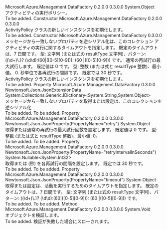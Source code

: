 <Type Name="ActivityPolicy" FullName="Microsoft.Azure.Management.DataFactory.Models.ActivityPolicy">
  <TypeSignature Language="C#" Value="public class ActivityPolicy" />
  <TypeSignature Language="ILAsm" Value=".class public auto ansi beforefieldinit ActivityPolicy extends System.Object" />
  <TypeSignature Language="DocId" Value="T:Microsoft.Azure.Management.DataFactory.Models.ActivityPolicy" />
  <TypeSignature Language="VB.NET" Value="Public Class ActivityPolicy" />
  <TypeSignature Language="F#" Value="type ActivityPolicy = class" />
  <AssemblyInfo>
    <AssemblyName>Microsoft.Azure.Management.DataFactory</AssemblyName>
    <AssemblyVersion>0.2.0.0</AssemblyVersion>
    <AssemblyVersion>0.3.0.0</AssemblyVersion>
  </AssemblyInfo>
  <Base>
    <BaseTypeName>System.Object</BaseTypeName>
  </Base>
  <Interfaces />
  <Docs>
    <summary>
            アクティビティの実行ポリシー。
            </summary>
    <remarks>To be added.</remarks>
  </Docs>
  <Members>
    <Member MemberName=".ctor">
      <MemberSignature Language="C#" Value="public ActivityPolicy ();" />
      <MemberSignature Language="ILAsm" Value=".method public hidebysig specialname rtspecialname instance void .ctor() cil managed" />
      <MemberSignature Language="DocId" Value="M:Microsoft.Azure.Management.DataFactory.Models.ActivityPolicy.#ctor" />
      <MemberSignature Language="VB.NET" Value="Public Sub New ()" />
      <MemberType>Constructor</MemberType>
      <AssemblyInfo>
        <AssemblyName>Microsoft.Azure.Management.DataFactory</AssemblyName>
        <AssemblyVersion>0.2.0.0</AssemblyVersion>
        <AssemblyVersion>0.3.0.0</AssemblyVersion>
      </AssemblyInfo>
      <Parameters />
      <Docs>
        <summary>
            ActivityPolicy クラスの新しいインスタンスを初期化します。
            </summary>
        <remarks>To be added.</remarks>
      </Docs>
    </Member>
    <Member MemberName=".ctor">
      <MemberSignature Language="C#" Value="public ActivityPolicy (System.Collections.Generic.IDictionary&lt;string,object&gt; additionalProperties = null, object timeout = null, object retry = null, Nullable&lt;int&gt; retryIntervalInSeconds = null);" />
      <MemberSignature Language="ILAsm" Value=".method public hidebysig specialname rtspecialname instance void .ctor(class System.Collections.Generic.IDictionary`2&lt;string, object&gt; additionalProperties, object timeout, object retry, valuetype System.Nullable`1&lt;int32&gt; retryIntervalInSeconds) cil managed" />
      <MemberSignature Language="DocId" Value="M:Microsoft.Azure.Management.DataFactory.Models.ActivityPolicy.#ctor(System.Collections.Generic.IDictionary{System.String,System.Object},System.Object,System.Object,System.Nullable{System.Int32})" />
      <MemberSignature Language="VB.NET" Value="Public Sub New (Optional additionalProperties As IDictionary(Of String, Object) = null, Optional timeout As Object = null, Optional retry As Object = null, Optional retryIntervalInSeconds As Nullable(Of Integer) = null)" />
      <MemberSignature Language="F#" Value="new Microsoft.Azure.Management.DataFactory.Models.ActivityPolicy : System.Collections.Generic.IDictionary&lt;string, obj&gt; * obj * obj * Nullable&lt;int&gt; -&gt; Microsoft.Azure.Management.DataFactory.Models.ActivityPolicy" Usage="new Microsoft.Azure.Management.DataFactory.Models.ActivityPolicy (additionalProperties, timeout, retry, retryIntervalInSeconds)" />
      <MemberType>Constructor</MemberType>
      <AssemblyInfo>
        <AssemblyName>Microsoft.Azure.Management.DataFactory</AssemblyName>
        <AssemblyVersion>0.3.0.0</AssemblyVersion>
      </AssemblyInfo>
      <Parameters>
        <Parameter Name="additionalProperties" Type="System.Collections.Generic.IDictionary&lt;System.String,System.Object&gt;" />
        <Parameter Name="timeout" Type="System.Object" />
        <Parameter Name="retry" Type="System.Object" />
        <Parameter Name="retryIntervalInSeconds" Type="System.Nullable&lt;System.Int32&gt;" />
      </Parameters>
      <Docs>
        <param name="additionalProperties">メッセージから一致しないプロパティを逆シリアル化は、このコレクション</param>
        <param name="timeout">アクティビティの実行に関するタイムアウトを指定します。 既定のタイムアウトは、7 日間です。 型: 文字列 (または式の resultType 文字列)、パターン: ((\d+)\.)? (\d\d):(60|([0-5][0-9])): (60 |([0-5][0-9])) です。</param>
        <param name="retry">通常の再試行の最大試行します。 既定値は 0 です。
            型: 整数 (または式と resultType 整数)、最小値。
            0.</param>
        <param name="retryIntervalInSeconds">秒単位で各再試行の間隔です。 既定では 30 秒です。</param>
        <summary>
            ActivityPolicy クラスの新しいインスタンスを初期化します。
            </summary>
        <remarks>To be added.</remarks>
      </Docs>
    </Member>
    <Member MemberName="AdditionalProperties">
      <MemberSignature Language="C#" Value="public System.Collections.Generic.IDictionary&lt;string,object&gt; AdditionalProperties { get; set; }" />
      <MemberSignature Language="ILAsm" Value=".property instance class System.Collections.Generic.IDictionary`2&lt;string, object&gt; AdditionalProperties" />
      <MemberSignature Language="DocId" Value="P:Microsoft.Azure.Management.DataFactory.Models.ActivityPolicy.AdditionalProperties" />
      <MemberSignature Language="VB.NET" Value="Public Property AdditionalProperties As IDictionary(Of String, Object)" />
      <MemberSignature Language="F#" Value="member this.AdditionalProperties : System.Collections.Generic.IDictionary&lt;string, obj&gt; with get, set" Usage="Microsoft.Azure.Management.DataFactory.Models.ActivityPolicy.AdditionalProperties" />
      <MemberType>Property</MemberType>
      <AssemblyInfo>
        <AssemblyName>Microsoft.Azure.Management.DataFactory</AssemblyName>
        <AssemblyVersion>0.3.0.0</AssemblyVersion>
      </AssemblyInfo>
      <Attributes>
        <Attribute>
          <AttributeName>Newtonsoft.Json.JsonExtensionData</AttributeName>
        </Attribute>
      </Attributes>
      <ReturnValue>
        <ReturnType>System.Collections.Generic.IDictionary&lt;System.String,System.Object&gt;</ReturnType>
      </ReturnValue>
      <Docs>
        <summary>
            メッセージから一致しないプロパティを取得または設定は、このコレクションを逆シリアル化
            </summary>
        <value>To be added.</value>
        <remarks>To be added.</remarks>
      </Docs>
    </Member>
    <Member MemberName="Retry">
      <MemberSignature Language="C#" Value="public object Retry { get; set; }" />
      <MemberSignature Language="ILAsm" Value=".property instance object Retry" />
      <MemberSignature Language="DocId" Value="P:Microsoft.Azure.Management.DataFactory.Models.ActivityPolicy.Retry" />
      <MemberSignature Language="VB.NET" Value="Public Property Retry As Object" />
      <MemberSignature Language="F#" Value="member this.Retry : obj with get, set" Usage="Microsoft.Azure.Management.DataFactory.Models.ActivityPolicy.Retry" />
      <MemberType>Property</MemberType>
      <AssemblyInfo>
        <AssemblyName>Microsoft.Azure.Management.DataFactory</AssemblyName>
        <AssemblyVersion>0.2.0.0</AssemblyVersion>
        <AssemblyVersion>0.3.0.0</AssemblyVersion>
      </AssemblyInfo>
      <Attributes>
        <Attribute>
          <AttributeName>Newtonsoft.Json.JsonProperty(PropertyName="retry")</AttributeName>
        </Attribute>
      </Attributes>
      <ReturnValue>
        <ReturnType>System.Object</ReturnType>
      </ReturnValue>
      <Docs>
        <summary>
            取得または通常の再試行の最大試行回数を設定します。 既定値は 0 です。 型: 整数 (または式と resultType 整数)、最小値: 0。
            </summary>
        <value>To be added.</value>
        <remarks>To be added.</remarks>
      </Docs>
    </Member>
    <Member MemberName="RetryIntervalInSeconds">
      <MemberSignature Language="C#" Value="public Nullable&lt;int&gt; RetryIntervalInSeconds { get; set; }" />
      <MemberSignature Language="ILAsm" Value=".property instance valuetype System.Nullable`1&lt;int32&gt; RetryIntervalInSeconds" />
      <MemberSignature Language="DocId" Value="P:Microsoft.Azure.Management.DataFactory.Models.ActivityPolicy.RetryIntervalInSeconds" />
      <MemberSignature Language="VB.NET" Value="Public Property RetryIntervalInSeconds As Nullable(Of Integer)" />
      <MemberSignature Language="F#" Value="member this.RetryIntervalInSeconds : Nullable&lt;int&gt; with get, set" Usage="Microsoft.Azure.Management.DataFactory.Models.ActivityPolicy.RetryIntervalInSeconds" />
      <MemberType>Property</MemberType>
      <AssemblyInfo>
        <AssemblyName>Microsoft.Azure.Management.DataFactory</AssemblyName>
        <AssemblyVersion>0.2.0.0</AssemblyVersion>
        <AssemblyVersion>0.3.0.0</AssemblyVersion>
      </AssemblyInfo>
      <Attributes>
        <Attribute>
          <AttributeName>Newtonsoft.Json.JsonProperty(PropertyName="retryIntervalInSeconds")</AttributeName>
        </Attribute>
      </Attributes>
      <ReturnValue>
        <ReturnType>System.Nullable&lt;System.Int32&gt;</ReturnType>
      </ReturnValue>
      <Docs>
        <summary>
            取得または (秒) を各再試行の間隔を設定します。 既定では 30 秒です。
            </summary>
        <value>To be added.</value>
        <remarks>To be added.</remarks>
      </Docs>
    </Member>
    <Member MemberName="Timeout">
      <MemberSignature Language="C#" Value="public object Timeout { get; set; }" />
      <MemberSignature Language="ILAsm" Value=".property instance object Timeout" />
      <MemberSignature Language="DocId" Value="P:Microsoft.Azure.Management.DataFactory.Models.ActivityPolicy.Timeout" />
      <MemberSignature Language="VB.NET" Value="Public Property Timeout As Object" />
      <MemberSignature Language="F#" Value="member this.Timeout : obj with get, set" Usage="Microsoft.Azure.Management.DataFactory.Models.ActivityPolicy.Timeout" />
      <MemberType>Property</MemberType>
      <AssemblyInfo>
        <AssemblyName>Microsoft.Azure.Management.DataFactory</AssemblyName>
        <AssemblyVersion>0.2.0.0</AssemblyVersion>
        <AssemblyVersion>0.3.0.0</AssemblyVersion>
      </AssemblyInfo>
      <Attributes>
        <Attribute>
          <AttributeName>Newtonsoft.Json.JsonProperty(PropertyName="timeout")</AttributeName>
        </Attribute>
      </Attributes>
      <ReturnValue>
        <ReturnType>System.Object</ReturnType>
      </ReturnValue>
      <Docs>
        <summary>
            取得または設定は、活動を実行するためのタイムアウトを指定します。 既定のタイムアウトは、7 日間です。 型: 文字列 (または式の resultType 文字列)、パターン: ((\d+)\.)? (\d\d):(60|([0-5][0-9])): (60 |([0-5][0-9])) です。
            </summary>
        <value>To be added.</value>
        <remarks>To be added.</remarks>
      </Docs>
    </Member>
    <Member MemberName="Validate">
      <MemberSignature Language="C#" Value="public virtual void Validate ();" />
      <MemberSignature Language="ILAsm" Value=".method public hidebysig newslot virtual instance void Validate() cil managed" />
      <MemberSignature Language="DocId" Value="M:Microsoft.Azure.Management.DataFactory.Models.ActivityPolicy.Validate" />
      <MemberSignature Language="VB.NET" Value="Public Overridable Sub Validate ()" />
      <MemberSignature Language="F#" Value="abstract member Validate : unit -&gt; unit&#xA;override this.Validate : unit -&gt; unit" Usage="activityPolicy.Validate " />
      <MemberType>Method</MemberType>
      <AssemblyInfo>
        <AssemblyName>Microsoft.Azure.Management.DataFactory</AssemblyName>
        <AssemblyVersion>0.2.0.0</AssemblyVersion>
        <AssemblyVersion>0.3.0.0</AssemblyVersion>
      </AssemblyInfo>
      <ReturnValue>
        <ReturnType>System.Void</ReturnType>
      </ReturnValue>
      <Parameters />
      <Docs>
        <summary>
            オブジェクトを検証します。
            </summary>
        <remarks>To be added.</remarks>
        <exception cref="T:Microsoft.Rest.ValidationException">
            検証が失敗した場合にスローされます。
            </exception>
      </Docs>
    </Member>
  </Members>
</Type>